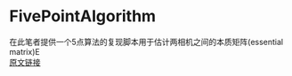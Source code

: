# FivePointAlgorithm  
在此笔者提供一个5点算法的复现脚本用于估计两相机之间的本质矩阵(essential matrix)E    
[原文链接](https://openresearch-repository.anu.edu.au/bitstream/1885/64525/2/01_Hartley_An_Efficient_Hidden_Variable_2011.pdf)  

